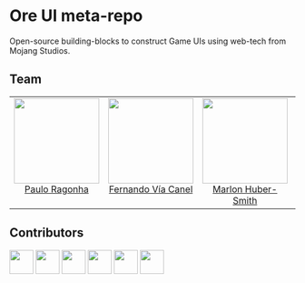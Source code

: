 # Ore UI meta-repo

Open-source building-blocks to construct Game UIs using web-tech from Mojang Studios.

## Team

<table>
  <tbody>
    <tr>
      <td align="center" valign="top">
        <img width="150" height="150" src="https://github.com/pirelenito.png?s=150">
        <br>
        <a href="https://github.com/pirelenito">Paulo Ragonha</a>
      </td>
      <td align="center" valign="top">
        <img width="150" height="150" src="https://github.com/xaviervia.png?s=150">
        <br>
        <a href="https://github.com/xaviervia">Fernando Vía Canel</a>
      </td>
      <td align="center" valign="top">
        <img width="150" height="150" src="https://github.com/marlonicus.png?s=150">
        <br>
        <a href="https://github.com/marlonicus">Marlon Huber-Smith</a>
      </td>
      <td align="center" valign="top">
        <img width="150" height="150" src="https://github.com/prog666.png?s=150">
        <br>
        <a href="https://github.com/prog666">Danila Dergachev</a>
      </td>
     </tr>
  </tbody>
</table>

## Contributors

<a href="https://github.com/pirelenito" target="_blank"><img width="42" height="42" src="https://github.com/pirelenito.png?s=42"></a>
<a href="https://github.com/Warwolt" target="_blank"><img width="42" height="42" src="https://github.com/Warwolt.png?s=42"></a>
<a href="https://github.com/lucaslsf" target="_blank"><img width="42" height="42" src="https://github.com/lucaslsf.png?s=42"></a>
<a href="https://github.com/volgar" target="_blank"><img width="42" height="42" src="https://github.com/volgar.png?s=42"></a>
<a href="https://github.com/SleepyWerewolf" target="_blank"><img width="42" height="42" src="https://github.com/SleepyWerewolf.png?s=42"></a>
<a href="https://github.com/Joslind" target="_blank"><img width="42" height="42" src="https://github.com/Joslind.png?s=42"></a>
